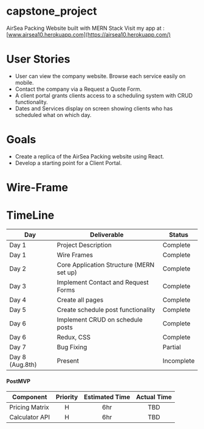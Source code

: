 # capstone_project

AirSea Packing Website built with MERN Stack
Visit my app at : [www.airsea10.herokuapp.com](https://airsea10.herokuapp.com/)


# User Stories

- User can view the company website. Browse each service easily on mobile.  
- Contact the company via a Request a Quote Form. 
- A client portal grants clients access to a scheduling system with CRUD functionality. 
- Dates and Services display on screen showing clients who has scheduled what on which day. 

# Goals
- Create a replica of the AirSea Packing website using React. 
- Develop a starting point for a Client Portal. 

# Wire-Frame 


# TimeLine 

|  Day | Deliverable | Status
|---|---| ---|
|Day 1| Project Description | Complete
|Day 1| Wire Frames | Complete
|Day 2| Core Application Structure (MERN set up) | Complete
|Day 3| Implement Contact and Request Forms| Complete
|Day 4| Create all pages  | Complete
|Day 5| Create schedule post functionality | Complete
|Day 6| Implement CRUD on schedule posts | Complete
|Day 6| Redux, CSS | Complete
|Day 7| Bug Fixing | Partial
|Day 8 (Aug.8th)| Present | Incomplete


#### PostMVP
| Component | Priority | Estimated Time |  Actual Time |
| --- | :---: |  :---: | :---: | 
| Pricing Matrix | H | 6hr | TBD |
| Calculator API | H | 6hr | TBD |
